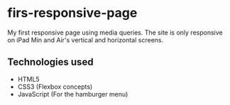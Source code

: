 # firs-responsive-page
My first responsive page using media queries. The site is only responsive on iPad Min and Air's vertical and horizontal screens.

## Technologies used

* HTML5
* CSS3 (Flexbox concepts)
* JavaScript (For the hamburger menu)
